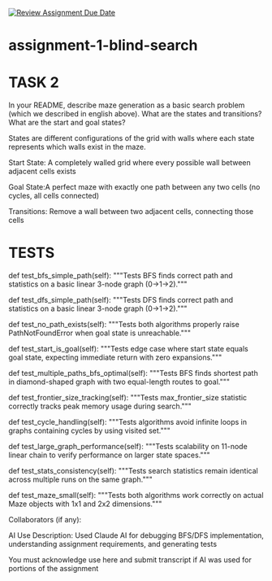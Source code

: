 [![Review Assignment Due Date](https://classroom.github.com/assets/deadline-readme-button-22041afd0340ce965d47ae6ef1cefeee28c7c493a6346c4f15d667ab976d596c.svg)](https://classroom.github.com/a/zfxHeKS3)
# assignment-1-blind-search

# TASK 2
In your README, describe maze generation as a basic search problem (which we described in english above). What are the states and transitions? What are the start and goal states?

States are different configurations of the grid with walls where each state represents which walls exist in the maze.

Start State: A completely walled grid where every possible wall between adjacent cells exists

Goal State:A perfect maze with exactly one path between any two cells (no cycles, all cells connected)

Transitions: Remove a wall between two adjacent cells, connecting those cells

# TESTS
def test_bfs_simple_path(self):
    """Tests BFS finds correct path and statistics on a basic linear 3-node graph (0->1->2)."""

def test_dfs_simple_path(self):
    """Tests DFS finds correct path and statistics on a basic linear 3-node graph (0->1->2)."""

def test_no_path_exists(self):
    """Tests both algorithms properly raise PathNotFoundError when goal state is unreachable."""

def test_start_is_goal(self):
    """Tests edge case where start state equals goal state, expecting immediate return with zero expansions."""

def test_multiple_paths_bfs_optimal(self):
    """Tests BFS finds shortest path in diamond-shaped graph with two equal-length routes to goal."""

def test_frontier_size_tracking(self):
    """Tests max_frontier_size statistic correctly tracks peak memory usage during search."""

def test_cycle_handling(self):
    """Tests algorithms avoid infinite loops in graphs containing cycles by using visited set."""

def test_large_graph_performance(self):
    """Tests scalability on 11-node linear chain to verify performance on larger state spaces."""

def test_stats_consistency(self):
    """Tests search statistics remain identical across multiple runs on the same graph."""

def test_maze_small(self):
    """Tests both algorithms work correctly on actual Maze objects with 1x1 and 2x2 dimensions."""
    
Collaborators (if any):

AI Use Description: 
Used Claude AI for debugging BFS/DFS implementation, understanding assignment requirements, and generating tests

You must acknowledge use here and submit transcript if AI was used for portions of the assignment
